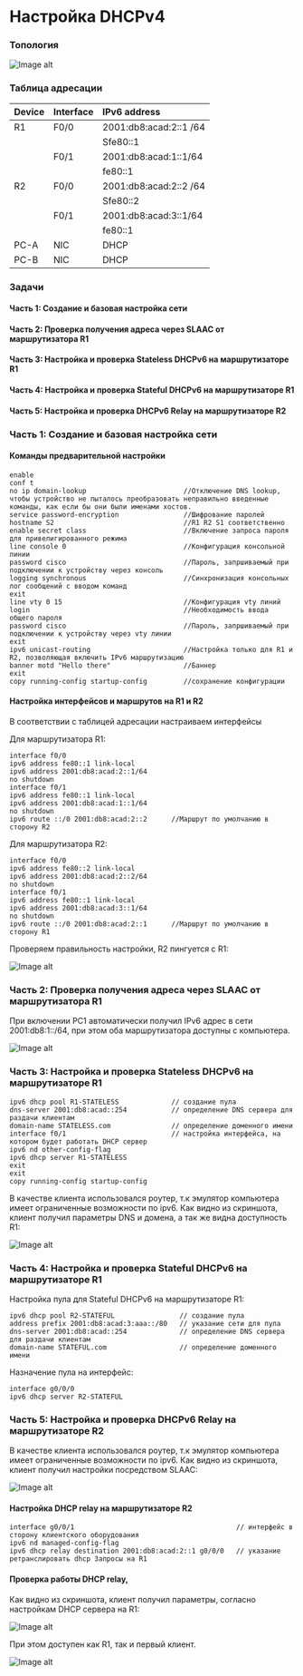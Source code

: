 # Настройка DHCPv4

### Топология

![Image alt](https://github.com/anrent/otus-networks/blob/main/labs/lab03/DHCPv6/topo.png)

### Таблица адресации

| Device  | Interface        | IPv6 address                 |
| :-------|:-----------------| :----------------------------| 
| R1      | F0/0             | 2001:db8:acad:2::1 /64       |
|         |                  | Sfe80::1                     |
|         | F0/1             | 2001:db8:acad:1::1/64        |
|         |                  | fe80::1                      |
| R2      | F0/0             | 2001:db8:acad:2::2 /64       |
|         |                  | Sfe80::2                     |
|         | F0/1             | 2001:db8:acad:3::1/64        |
|         |                  | fe80::1                      |
| PC-A    | NIC              | DHCP                         |
| PC-B    | NIC              | DHCP                         |

### Задачи
#### Часть 1: Создание и базовая настройка сети
#### Часть 2: Проверка получения адреса через SLAAC от маршрутизатора R1
#### Часть 3: Настройка и проверка Stateless DHCPv6 на маршрутизаторе R1
#### Часть 4: Настройка и проверка Stateful DHCPv6 на маршрутизаторе R1
#### Часть 5: Настройка и проверка DHCPv6 Relay на маршрутизаторе R2


### Часть 1: Создание и базовая настройка сети

#### Команды предварительной настройки

```
enable
conf t
no ip domain-lookup                        //Отключение DNS lookup, чтобы устройство не пыталось преобразовать неправильно введенные команды, как если бы они были именами хостов.
service password-encryption                //Шифрование паролей     
hostname S2                                //R1 R2 S1 соответственно
enable secret class                        //Включение запроса пароля для привелигированного режима
line console 0                             //Конфигурация консольной линии
password cisco                             //Пароль, запршиваемый при подключении к устройству через консоль
logging synchronous                        //Синхронизация консольных лог сообщений с вводом команд
exit
line vty 0 15                              //Конфигурация vty линий
login                                      //Необходимость ввода общего пароля
password cisco                             //Пароль, запршиваемый при подключении к устройству через vty линии
exit
ipv6 unicast-routing                       //Настройка только для R1 и R2, позволяющая включить IPv6 маршрутизацию
banner motd "Hello there"                  //Баннер
exit
copy running-config startup-config         //сохранение конфигурации
```
#### Настройка интерфейсов и маршрутов на R1 и R2
В соответствии с таблицей адресации настраиваем интерфейсы

Для маршрутизатора R1:
```
interface f0/0
ipv6 address fe80::1 link-local
ipv6 address 2001:db8:acad:2::1/64
no shutdown
interface f0/1
ipv6 address fe80::1 link-local
ipv6 address 2001:db8:acad:1::1/64
no shutdown
ipv6 route ::/0 2001:db8:acad:2::2      //Маршрут по умолчанию в сторону R2
```
Для маршрутизатора R2:
```
interface f0/0
ipv6 address fe80::2 link-local
ipv6 address 2001:db8:acad:2::2/64
no shutdown
interface f0/1
ipv6 address fe80::1 link-local
ipv6 address 2001:db8:acad:3::1/64
no shutdown
ipv6 route ::/0 2001:db8:acad:2::1      //Маршрут по умолчанию в сторону R1
```

Проверяем правильность настройки, R2 пингуется с R1:

![Image alt](https://github.com/anrent/otus-networks/blob/main/labs/lab03/DHCPv6/ping_R2.png)


### Часть 2: Проверка получения адреса через SLAAC от маршрутизатора R1

При включении PC1 автоматически получил IPv6 адрес в сети 2001:db8:1::/64, при этом оба маршрутизатора доступны с компьютера.

![Image alt](https://github.com/anrent/otus-networks/blob/main/labs/lab03/DHCPv6/SLAAC_PC1.png)


### Часть 3: Настройка и проверка Stateless DHCPv6 на маршрутизаторе R1


```
ipv6 dhcp pool R1-STATELESS             // создание пула
dns-server 2001:db8:acad::254           // определение DNS сервера для раздачи клиентам
domain-name STATELESS.com               // определение доменного имени
interface f0/1                          // настройка интерфейса, на котором будет работать DHCP сервер
ipv6 nd other-config-flag               
ipv6 dhcp server R1-STATELESS
exit
exit
copy running-config startup-config
```
В качестве клиента использовался роутер, т.к эмулятор компьютера имеет ограниченные возможности по ipv6. Как видно из скриншота, клиент получил параметры DNS и домена, а так же видна доступность R1:

![Image alt](https://github.com/anrent/otus-networks/blob/main/labs/lab03/DHCPv6/Stateless.png)

### Часть 4: Настройка и проверка Stateful DHCPv6 на маршрутизаторе R1

Настройка пула для Stateful DHCPv6 на маршрутизаторе R1:

```
ipv6 dhcp pool R2-STATEFUL                // создание пула
address prefix 2001:db8:acad:3:aaa::/80   // указание сети для пула
dns-server 2001:db8:acad::254             // определение DNS сервера для раздачи клиентам
domain-name STATEFUL.com                  // определение доменного имени
```

Назначение пула на интерфейс:

```
interface g0/0/0
ipv6 dhcp server R2-STATEFUL
```

### Часть 5: Настройка и проверка DHCPv6 Relay на маршрутизаторе R2

В качестве клиента использовался роутер, т.к эмулятор компьютера имеет ограниченные возможности по ipv6. Как видно из скриншота, клиент получил настройки посредством SLAAC:

![Image alt](https://github.com/anrent/otus-networks/blob/main/labs/lab03/DHCPv6/SLAAC_Client2.PNG)

#### Настройка DHCP relay на маршрутизаторе R2

```
interface g0/0/1                                        // интерфейс в сторону клиентского оборудования
ipv6 nd managed-config-flag                             
ipv6 dhcp relay destination 2001:db8:acad:2::1 g0/0/0   // указание ретранслировать dhcp Запросы на R1
```
#### Проверка работы DHCP relay,

Как видно из скриншота, клиент получил параметры, согласно настройкам DHCP сервера на R1:

![Image alt](https://github.com/anrent/otus-networks/blob/main/labs/lab03/DHCPv6/Statefull.PNG)

При этом доступен как R1, так и первый клиент.

![Image alt](https://github.com/anrent/otus-networks/blob/main/labs/lab03/DHCPv6/ping.PNG)

